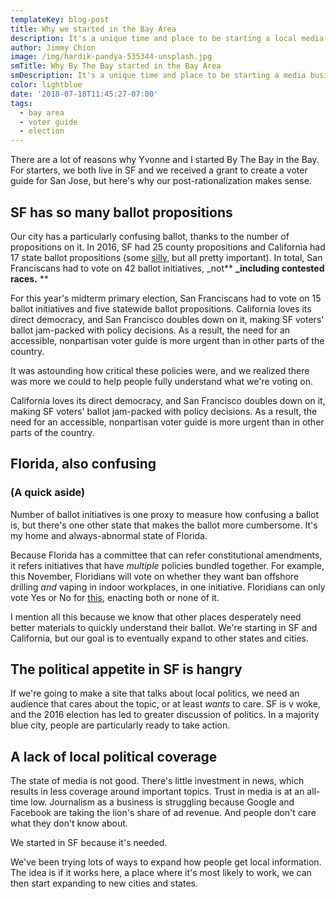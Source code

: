 ```yaml
---
templateKey: blog-post
title: Why we started in the Bay Area
description: It's a unique time and place to be starting a local media business
author: Jimmy Chion
image: /img/hardik-pandya-535344-unsplash.jpg
smTitle: Why By The Bay started in the Bay Area
smDescription: It's a unique time and place to be starting a media business
color: lightblue
date: '2018-07-18T11:45:27-07:00'
tags:
  - bay area
  - voter guide
  - election
---
```

There are a lot of reasons why Yvonne and I started By The Bay in the Bay. For starters, we both live in SF and we received a grant to create a voter guide for San Jose, but here's why our post-rationalization makes sense.

## SF has so many ballot propositions 

Our city has a particularly confusing ballot, thanks to the number of propositions on it. In 2016, SF had 25 county propositions and California had 17 state ballot propositions (some [silly](https://original.ballot.fyi/60/), but all pretty important). In total, San Franciscans had to vote on 42 ballot initiatives, _not** **_including contested races.** **

For this year's midterm primary election, San Franciscans had to vote on 15 ballot initiatives and five statewide ballot propositions. California loves its direct democracy, and San Francisco doubles down on it, making SF voters' ballot jam-packed with policy decisions. As a result, the need for an accessible, nonpartisan voter guide is more urgent than in other parts of the country.

It was astounding how critical these policies were, and we realized there was more we could to help people fully understand what we're voting on.

California loves its direct democracy, and San Francisco doubles down on it, making SF voters' ballot jam-packed with policy decisions. As a result, the need for an accessible, nonpartisan voter guide is more urgent than in other parts of the country.

## Florida, also confusing

### (A quick aside)

Number of ballot initiatives is one proxy to measure how confusing a ballot is, but there's one other state that makes the ballot more cumbersome. It's my home and always-abnormal state of Florida. 

Because Florida has a committee that can refer constitutional amendments, it refers initiatives that have _multiple_ policies bundled together. For example, this November, Floridians will vote on whether they want ban offshore drilling _and_ vaping in indoor workplaces, in one initiative. Floridians can only vote Yes or No for [this](https://ballotpedia.org/Florida_Amendment_9,_Ban_Offshore_Oil_and_Gas_Drilling_and_Ban_Vaping_in_Enclosed_Indoor_Workplaces_Amendment_(2018)), enacting both or none of it.

I mention all this because we know that other places desperately need better materials to quickly understand their ballot. We're starting in SF and California, but our goal is to eventually expand to other states and cities.

## The political appetite in SF is hangry

If we're going to make a site that talks about local politics, we need an audience that cares about the topic, or at least _wants_ to care. SF is v woke, and the 2016 election has led to greater discussion of politics. In a majority blue city, people are particularly ready to take action.

## A lack of local political coverage

The state of media is not good. There's little investment in news, which results in less coverage around important topics. Trust in media is at an all-time low. Journalism as a business is struggling because Google and Facebook are taking the lion's share of ad revenue. And people don't care what they don't know about. 

We started in SF because it's needed.

We've been trying lots of ways to expand how people get local information. The idea is if it works here, a place where it's most likely to work, we can then start expanding to new cities and states.
